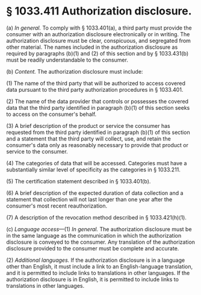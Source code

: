 # § 1033.411   Authorization disclosure.

(a) *In general.* To comply with § 1033.401(a), a third party must provide the consumer with an authorization disclosure electronically or in writing. The authorization disclosure must be clear, conspicuous, and segregated from other material. The names included in the authorization disclosure as required by paragraphs (b)(1) and (2) of this section and by § 1033.431(b) must be readily understandable to the consumer.


(b) *Content.* The authorization disclosure must include:


(1) The name of the third party that will be authorized to access covered data pursuant to the third party authorization procedures in § 1033.401.


(2) The name of the data provider that controls or possesses the covered data that the third party identified in paragraph (b)(1) of this section seeks to access on the consumer's behalf.


(3) A brief description of the product or service the consumer has requested from the third party identified in paragraph (b)(1) of this section and a statement that the third party will collect, use, and retain the consumer's data only as reasonably necessary to provide that product or service to the consumer.


(4) The categories of data that will be accessed. Categories must have a substantially similar level of specificity as the categories in § 1033.211.


(5) The certification statement described in § 1033.401(b).


(6) A brief description of the expected duration of data collection and a statement that collection will not last longer than one year after the consumer's most recent reauthorization.


(7) A description of the revocation method described in § 1033.421(h)(1).


(c) *Language access*—(1) *In general.* The authorization disclosure must be in the same language as the communication in which the authorization disclosure is conveyed to the consumer. Any translation of the authorization disclosure provided to the consumer must be complete and accurate.


(2) *Additional languages.* If the authorization disclosure is in a language other than English, it must include a link to an English-language translation, and it is permitted to include links to translations in other languages. If the authorization disclosure is in English, it is permitted to include links to translations in other languages.







